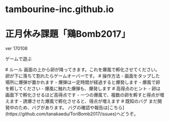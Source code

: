 # tambourine-inc.github.io


# 正月休み課題「鶏Bomb2017」
ver 170108
<p>ゲームで遊ぶ</p>
</a>
</p>
# ルール
画面の上から卵が降ってきます。これを爆風で孵化させてください。
卵が下に落ちて割れたらゲームオーバーです。
# 操作方法
- 画面をタップした場所に爆弾が置かれます
- 爆弾は一定時間が経過すると爆発します
- 爆風で卵を孵してください
- 爆風に触れた爆弾も、爆発します
# 高得点のヒント
- 卵は画面下で孵化させるほど高得点です
- 一つの爆風で、複数の卵を孵すと得点が増えます
- 誘爆させた爆風で孵化させると、得点が増えます
# 既知のバグ
まだ開発中のため、バグがあります。
バグの確認や報告は[こちら](https://github.com/tanakaedu/ToriBomb2017/issues)へどうぞ。
